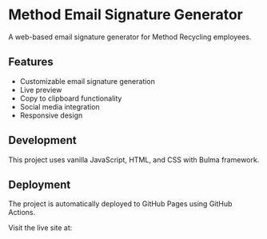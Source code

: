 # Method Email Signature Generator

A web-based email signature generator for Method Recycling employees.

## Features
- Customizable email signature generation
- Live preview
- Copy to clipboard functionality
- Social media integration
- Responsive design

## Development
This project uses vanilla JavaScript, HTML, and CSS with Bulma framework.

## Deployment
The project is automatically deployed to GitHub Pages using GitHub Actions.

Visit the live site at: 


